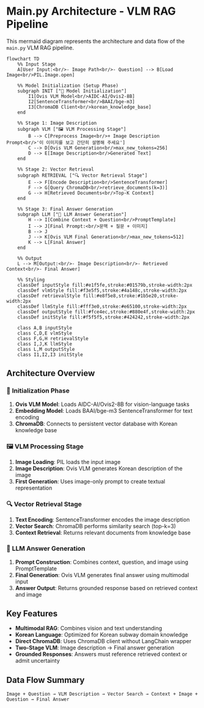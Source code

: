 # Main.py Architecture - VLM RAG Pipeline

This mermaid diagram represents the architecture and data flow of the `main.py` VLM RAG pipeline.

```mermaid
flowchart TD
    %% Input Stage
    A[User Input:<br/>- Image Path<br/>- Question] --> B[Load Image<br/>PIL.Image.open]
    
    %% Model Initialization (Setup Phase)
    subgraph INIT ["🔧 Model Initialization"]
        I1[Ovis VLM Model<br/>AIDC-AI/Ovis2-8B]
        I2[SentenceTransformer<br/>BAAI/bge-m3]
        I3[ChromaDB Client<br/>korean_knowledge_base]
    end
    
    %% Stage 1: Image Description
    subgraph VLM ["🖼️ VLM Processing Stage"]
        B --> C[Preprocess Image<br/>+ Image Description Prompt<br/>'이 이미지를 보고 간단히 설명해 주세요']
        C --> D[Ovis VLM Generation<br/>max_new_tokens=256]
        D --> E[Image Description<br/>Generated Text]
    end
    
    %% Stage 2: Vector Retrieval
    subgraph RETRIEVAL ["🔍 Vector Retrieval Stage"]
        E --> F[Encode Description<br/>SentenceTransformer]
        F --> G[Query ChromaDB<br/>retrieve_documents(k=3)]
        G --> H[Retrieved Documents<br/>Top-K Context]
    end
    
    %% Stage 3: Final Answer Generation
    subgraph LLM ["🤖 LLM Answer Generation"]
        H --> I[Combine Context + Question<br/>PromptTemplate]
        I --> J[Final Prompt:<br/>문맥 + 질문 + 이미지]
        B --> J
        J --> K[Ovis VLM Final Generation<br/>max_new_tokens=512]
        K --> L[Final Answer]
    end
    
    %% Output
    L --> M[Output:<br/>- Image Description<br/>- Retrieved Context<br/>- Final Answer]
    
    %% Styling
    classDef inputStyle fill:#e1f5fe,stroke:#01579b,stroke-width:2px
    classDef vlmStyle fill:#f3e5f5,stroke:#4a148c,stroke-width:2px
    classDef retrievalStyle fill:#e8f5e8,stroke:#1b5e20,stroke-width:2px
    classDef llmStyle fill:#fff3e0,stroke:#e65100,stroke-width:2px
    classDef outputStyle fill:#fce4ec,stroke:#880e4f,stroke-width:2px
    classDef initStyle fill:#f5f5f5,stroke:#424242,stroke-width:2px
    
    class A,B inputStyle
    class C,D,E vlmStyle
    class F,G,H retrievalStyle
    class I,J,K llmStyle
    class L,M outputStyle
    class I1,I2,I3 initStyle
```

## Architecture Overview

### 🔧 **Initialization Phase**
1. **Ovis VLM Model**: Loads AIDC-AI/Ovis2-8B for vision-language tasks
2. **Embedding Model**: Loads BAAI/bge-m3 SentenceTransformer for text encoding
3. **ChromaDB**: Connects to persistent vector database with Korean knowledge base

### 🖼️ **VLM Processing Stage**
1. **Image Loading**: PIL loads the input image
2. **Image Description**: Ovis VLM generates Korean description of the image
3. **First Generation**: Uses image-only prompt to create textual representation

### 🔍 **Vector Retrieval Stage**
1. **Text Encoding**: SentenceTransformer encodes the image description
2. **Vector Search**: ChromaDB performs similarity search (top-k=3)
3. **Context Retrieval**: Returns relevant documents from knowledge base

### 🤖 **LLM Answer Generation**
1. **Prompt Construction**: Combines context, question, and image using PromptTemplate
2. **Final Generation**: Ovis VLM generates final answer using multimodal input
3. **Answer Output**: Returns grounded response based on retrieved context and image

## Key Features

- **Multimodal RAG**: Combines vision and text understanding
- **Korean Language**: Optimized for Korean subway domain knowledge
- **Direct ChromaDB**: Uses ChromaDB client without LangChain wrapper
- **Two-Stage VLM**: Image description → Final answer generation
- **Grounded Responses**: Answers must reference retrieved context or admit uncertainty

## Data Flow Summary

```
Image + Question → VLM Description → Vector Search → Context + Image + Question → Final Answer
```
